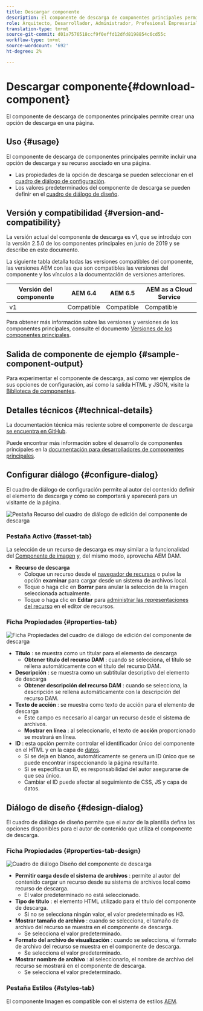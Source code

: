 ```yaml
---
title: Descargar componente
description: El componente de descarga de componentes principales permite crear una opción de descarga en una página.
role: Arquitecto, Desarrollador, Administrador, Profesional Empresarial
translation-type: tm+mt
source-git-commit: d01a7576518ccf9f0effd12dfd8198854c6cd55c
workflow-type: tm+mt
source-wordcount: '692'
ht-degree: 2%

---
```



# Descargar componente{#download-component}

El componente de descarga de componentes principales permite crear una opción de descarga en una página.

## Uso {#usage}

El componente de descarga de componentes principales permite incluir una opción de descarga y su recurso asociado en una página.

* Las propiedades de la opción de descarga se pueden seleccionar en el [cuadro de diálogo de configuración](#configure-dialog).
* Los valores predeterminados del componente de descarga se pueden definir en el [cuadro de diálogo de diseño](#design-dialog).

## Versión y compatibilidad {#version-and-compatibility}

La versión actual del componente de descarga es v1, que se introdujo con la versión 2.5.0 de los componentes principales en junio de 2019 y se describe en este documento.

La siguiente tabla detalla todas las versiones compatibles del componente, las versiones AEM con las que son compatibles las versiones del componente y los vínculos a la documentación de versiones anteriores.

| Versión del componente | AEM 6.4 | AEM 6.5 | AEM as a Cloud Service |
|--- |--- |---|---|
| v1 | Compatible | Compatible | Compatible |

Para obtener más información sobre las versiones y versiones de los componentes principales, consulte el documento [Versiones de los componentes principales](/help/versions.md).

## Salida de componente de ejemplo {#sample-component-output}

Para experimentar el componente de descarga, así como ver ejemplos de sus opciones de configuración, así como la salida HTML y JSON, visite la [Biblioteca de componentes](https://adobe.com/go/aem_cmp_library_download).

## Detalles técnicos {#technical-details}

La documentación técnica más reciente sobre el componente de descarga [se encuentra en GitHub](https://adobe.com/go/aem_cmp_tech_download_v1).

Puede encontrar más información sobre el desarrollo de componentes principales en la [documentación para desarrolladores de componentes principales](/help/developing/overview.md).

## Configurar diálogo {#configure-dialog}

El cuadro de diálogo de configuración permite al autor del contenido definir el elemento de descarga y cómo se comportará y aparecerá para un visitante de la página.

![Pestaña Recurso del cuadro de diálogo de edición del componente de descarga](/help/assets/download-edit-asset.png)

### Pestaña Activo {#asset-tab}

La selección de un recurso de descarga es muy similar a la funcionalidad del [Componente de imagen](image.md) y, del mismo modo, aprovecha AEM DAM.

* **Recurso de descarga**
   * Coloque un recurso desde el [navegador de recursos](https://docs.adobe.com/content/help/en/experience-manager-cloud-service/sites/authoring/fundamentals/environment-tools.html) o pulse la opción **examinar** para cargar desde un sistema de archivos local.
   * Toque o haga clic en **Borrar** para anular la selección de la imagen seleccionada actualmente.
   * Toque o haga clic en **Editar** para [administrar las representaciones del recurso](https://docs.adobe.com/content/help/en/experience-manager-cloud-service/assets/manage/manage-digital-assets.html) en el editor de recursos.

### Ficha Propiedades {#properties-tab}

![Ficha Propiedades del cuadro de diálogo de edición del componente de descarga](/help/assets/download-edit-properties.png)

* **Título** : se muestra como un titular para el elemento de descarga
   * **Obtener título del recurso DAM** : cuando se selecciona, el título se rellena automáticamente con el título del recurso DAM.
* **Descripción** : se muestra como un subtitular descriptivo del elemento de descarga
   * **Obtener descripción del recurso DAM** : cuando se selecciona, la descripción se rellena automáticamente con la descripción del recurso DAM.
* **Texto de acción** : se muestra como texto de acción para el elemento de descarga
   * Este campo es necesario al cargar un recurso desde el sistema de archivos.
   * **Mostrar en línea** : al seleccionarlo, el texto de  **acción** proporcionado se mostrará en línea.
* **ID** : esta opción permite controlar el identificador único del componente en el HTML y en la capa de  [datos](/help/developing/data-layer/overview.md).
   * Si se deja en blanco, automáticamente se genera un ID único que se puede encontrar inspeccionando la página resultante.
   * Si se especifica un ID, es responsabilidad del autor asegurarse de que sea único.
   * Cambiar el ID puede afectar al seguimiento de CSS, JS y capa de datos.

## Diálogo de diseño {#design-dialog}

El cuadro de diálogo de diseño permite que el autor de la plantilla defina las opciones disponibles para el autor de contenido que utiliza el componente de descarga.

### Ficha Propiedades {#properties-tab-design}

![Cuadro de diálogo Diseño del componente de descarga](/help/assets/download-design.png)

* **Permitir carga desde el sistema de archivos** : permite al autor del contenido cargar un recurso desde su sistema de archivos local como recurso de descarga.
   * El valor predeterminado no está seleccionado.
* **Tipo de título** : el elemento HTML utilizado para el título del componente de descarga.
   * Si no se selecciona ningún valor, el valor predeterminado es H3.
* **Mostrar tamaño de archivo** : cuando se selecciona, el tamaño de archivo del recurso se muestra en el componente de descarga.
   * Se selecciona el valor predeterminado.
* **Formato del archivo de visualización** : cuando se selecciona, el formato de archivo del recurso se muestra en el componente de descarga.
   * Se selecciona el valor predeterminado.
* **Mostrar nombre de archivo** : al seleccionarlo, el nombre de archivo del recurso se mostrará en el componente de descarga.
   * Se selecciona el valor predeterminado.

### Pestaña Estilos {#styles-tab}

El componente Imagen es compatible con el sistema de estilos [AEM](/help/get-started/authoring.md#component-styling).
